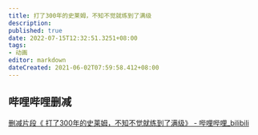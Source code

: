```yaml
---
title: 打了300年的史莱姆，不知不觉就练到了满级
description:
published: true
date: 2022-07-15T12:32:51.3251+08:00
tags:
- 动画
editor: markdown
dateCreated: 2021-06-02T07:59:58.412+08:00
---
```


## 哔哩哔哩删减

[删减片段《 打了300年的史莱姆，不知不觉就练到了满级》 - 哔哩哔哩_bilibili](https://archive.ph/nLGjB "https://www.bilibili.com/video/BV1964y1d74t/")
